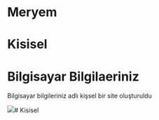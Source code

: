# Meryem
# Kisisel
<h1>Bilgisayar Bilgilaeriniz</h1>
<p>Bilgisayar bilgileriniz adlı kişsel bir site oluşturuldu</P>

![](C:\Users\Meryem\Desktop\Profile\images\kişisel.gif)# Kisisel

